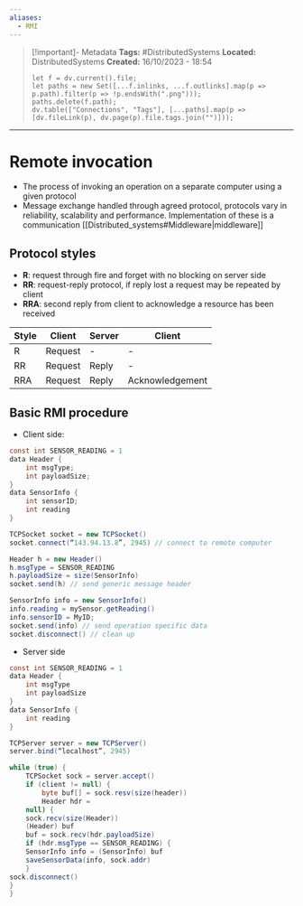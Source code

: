 ```yaml
---
aliases:
  - RMI
---
```

> [!important]- Metadata
> **Tags:** #DistributedSystems 
> **Located:** DistributedSystems
> **Created:** 16/10/2023 - 18:54
> ```dataviewjs
> let f = dv.current().file;
> let paths = new Set([...f.inlinks, ...f.outlinks].map(p => p.path).filter(p => !p.endsWith(".png")));
> paths.delete(f.path);
> dv.table(["Connections", "Tags"], [...paths].map(p => [dv.fileLink(p), dv.page(p).file.tags.join("")]));
> ```

___
# Remote invocation
- The process of invoking an operation on a separate computer using a given protocol 
- Message exchange handled through agreed protocol, protocols vary in reliability, scalability and performance. Implementation of these is a communication [[Distributed_systems#Middleware|middleware]]

## Protocol styles 
- **R**: request through fire and forget with no blocking on server side 
- **RR**: request-reply protocol, if reply lost a request may be repeated by client
- **RRA**: second reply from client to acknowledge a resource has been received 

| Style | Client  | Server | Client |
| ----- | ------- | ------ | ------ |
| R     | Request | -      | -      |
| RR    | Request | Reply  | -      |
| RRA      |Request         |Reply        |Acknowledgement        |
## Basic RMI procedure
- Client side:
```java
const int SENSOR_READING = 1
data Header { 
    int msgType;
    int payloadSize;
}
data SensorInfo {
    int sensorID;
    int reading
}
```

```java
TCPSocket socket = new TCPSocket() 
socket.connect(“143.94.13.8”, 2945) // connect to remote computer

Header h = new Header()
h.msgType = SENSOR_READING 
h.payloadSize = size(SensorInfo) 
socket.send(h) // send generic message header

SensorInfo info = new SensorInfo() 
info.reading = mySensor.getReading()
info.sensorID = MyID;
socket.send(info) // send operation specific data
socket.disconnect() // clean up
```
- Server side 

```java
const int SENSOR_READING = 1
data Header { 
    int msgType
    int payloadSize
}
data SensorInfo { 
    int reading
}
```

```java
TCPServer server = new TCPServer() 
server.bind(“localhost”, 2945)

while (true) {
    TCPSocket sock = server.accept()
    if (client != null) {
        byte buf[] = sock.resv(size(header))
        Header hdr =
    null) { 
    sock.recv(size(Header)) 
    (Header) buf
    buf = sock.recv(hdr.payloadSize)
    if (hdr.msgType == SENSOR_READING) {
    SensorInfo info = (SensorInfo) buf
    saveSensorData(info, sock.addr)
    }
sock.disconnect()
}
}
```
